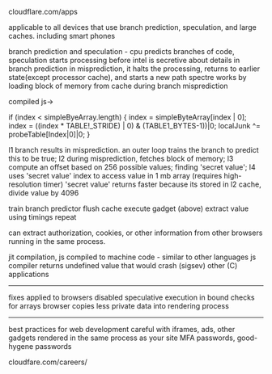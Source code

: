 cloudflare.com/apps

applicable to all devices that use branch prediction, speculation, and large caches. including smart phones

branch prediction and speculation - cpu predicts branches of code, speculation starts processing before 
intel is secretive about details in branch prediction
in misprediction, it halts the processing, returns to earlier state(except processor cache), and starts a new path
spectre works by loading block of memory from cache during branch misprediction

compiled js->

if (index < simpleByeArray.length) {
	index = simpleByteArray[index | 0];
	index = ((index * TABLE!_STRIDE) | 0) & (TABLE1_BYTES-1))|0;
	localJunk ^= probeTable[Index|0]|0;
}

l1 branch results in misprediction. an outer loop trains the branch to predict this to be true;
l2 during misprediction, fetches block of memory;
l3 compute an offset based on 256 possible values; finding 'secret value';
l4 uses 'secret value' index to access value in 1 mb array (requires high-resolution timer) 'secret value' returns faster because its stored in l2 cache, divide value by 4096

train branch predictor
flush cache
execute gadget (above)
extract value using timings
repeat 


can extract authorization, cookies, or other information from other browsers running in the same process.




jit compilation, js compiled to machine code - similar to other languages
js compiler returns undefined value that would crash (sigsev) other (C) applications

---
fixes applied to browsers
disabled speculative execution in bound checks for arrays
browser copies less private data into rendering process

----------------
best practices for web development
careful with iframes, ads, other gadgets rendered in the same process as your site
MFA passwords, good-hygene passwords


cloudfare.com/careers/
